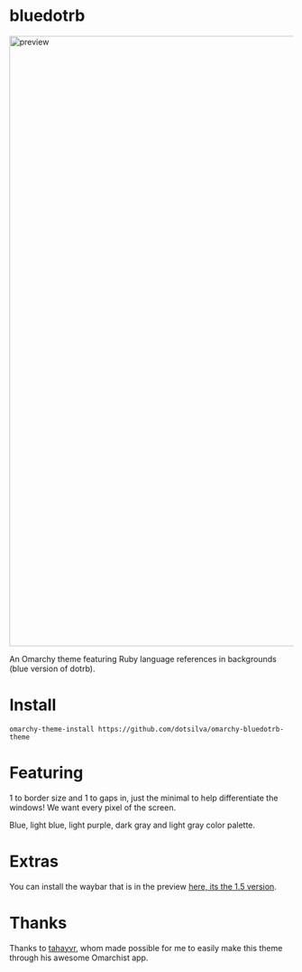 # bluedotrb

<img width="1921" height="1081" alt="preview" src="https://github.com/user-attachments/assets/cff0af60-ab97-4804-8c27-e329538970f7" />


An Omarchy theme featuring Ruby language references in backgrounds (blue version of dotrb).

# Install

```
omarchy-theme-install https://github.com/dotsilva/omarchy-bluedotrb-theme
```

# Featuring

1 to border size and 1 to gaps in, just the minimal to help differentiate the windows! We want every pixel of the screen.

Blue, light blue, light purple, dark gray and light gray color palette.

# Extras

You can install the waybar that is in the preview [here, its the 1.5 version](https://github.com/adsovetzky/Adsovetzky-Omarchy-s-Waybar).

# Thanks

Thanks to [tahayvr](https://github.com/tahayvr/omarchist), whom made possible for me to easily make this theme through his awesome Omarchist app.
